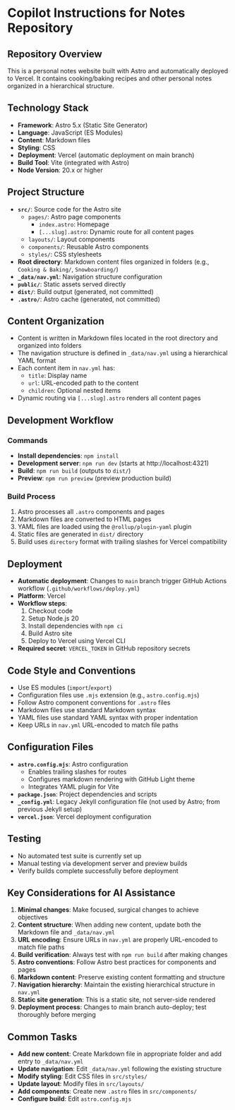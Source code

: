 # Copilot Instructions for Notes Repository

## Repository Overview

This is a personal notes website built with Astro and automatically deployed to Vercel. It contains cooking/baking recipes and other personal notes organized in a hierarchical structure.

## Technology Stack

- **Framework**: Astro 5.x (Static Site Generator)
- **Language**: JavaScript (ES Modules)
- **Content**: Markdown files
- **Styling**: CSS
- **Deployment**: Vercel (automatic deployment on main branch)
- **Build Tool**: Vite (integrated with Astro)
- **Node Version**: 20.x or higher

## Project Structure

- **`src/`**: Source code for the Astro site
  - `pages/`: Astro page components
    - `index.astro`: Homepage
    - `[...slug].astro`: Dynamic route for all content pages
  - `layouts/`: Layout components
  - `components/`: Reusable Astro components
  - `styles/`: CSS stylesheets
- **Root directory**: Markdown content files organized in folders (e.g., `Cooking & Baking/`, `Snowboarding/`)
- **`_data/nav.yml`**: Navigation structure configuration
- **`public/`**: Static assets served directly
- **`dist/`**: Build output (generated, not committed)
- **`.astro/`**: Astro cache (generated, not committed)

## Content Organization

- Content is written in Markdown files located in the root directory and organized into folders
- The navigation structure is defined in `_data/nav.yml` using a hierarchical YAML format
- Each content item in `nav.yml` has:
  - `title`: Display name
  - `url`: URL-encoded path to the content
  - `children`: Optional nested items
- Dynamic routing via `[...slug].astro` renders all content pages

## Development Workflow

### Commands

- **Install dependencies**: `npm install`
- **Development server**: `npm run dev` (starts at http://localhost:4321)
- **Build**: `npm run build` (outputs to `dist/`)
- **Preview**: `npm run preview` (preview production build)

### Build Process

1. Astro processes all `.astro` components and pages
2. Markdown files are converted to HTML pages
3. YAML files are loaded using the `@rollup/plugin-yaml` plugin
4. Static files are generated in `dist/` directory
5. Build uses `directory` format with trailing slashes for Vercel compatibility

## Deployment

- **Automatic deployment**: Changes to `main` branch trigger GitHub Actions workflow (`.github/workflows/deploy.yml`)
- **Platform**: Vercel
- **Workflow steps**:
  1. Checkout code
  2. Setup Node.js 20
  3. Install dependencies with `npm ci`
  4. Build Astro site
  5. Deploy to Vercel using Vercel CLI
- **Required secret**: `VERCEL_TOKEN` in GitHub repository secrets

## Code Style and Conventions

- Use ES modules (`import`/`export`)
- Configuration files use `.mjs` extension (e.g., `astro.config.mjs`)
- Follow Astro component conventions for `.astro` files
- Markdown files use standard Markdown syntax
- YAML files use standard YAML syntax with proper indentation
- Keep URLs in `nav.yml` URL-encoded to match file paths

## Configuration Files

- **`astro.config.mjs`**: Astro configuration
  - Enables trailing slashes for routes
  - Configures markdown rendering with GitHub Light theme
  - Integrates YAML plugin for Vite
- **`package.json`**: Project dependencies and scripts
- **`_config.yml`**: Legacy Jekyll configuration file (not used by Astro; from previous Jekyll setup)
- **`vercel.json`**: Vercel deployment configuration

## Testing

- No automated test suite is currently set up
- Manual testing via development server and preview builds
- Verify builds complete successfully before deployment

## Key Considerations for AI Assistance

1. **Minimal changes**: Make focused, surgical changes to achieve objectives
2. **Content structure**: When adding new content, update both the Markdown file and `_data/nav.yml`
3. **URL encoding**: Ensure URLs in `nav.yml` are properly URL-encoded to match file paths
4. **Build verification**: Always test with `npm run build` after making changes
5. **Astro conventions**: Follow Astro best practices for components and pages
6. **Markdown content**: Preserve existing content formatting and structure
7. **Navigation hierarchy**: Maintain the existing hierarchical structure in `nav.yml`
8. **Static site generation**: This is a static site, not server-side rendered
9. **Deployment process**: Changes to main branch auto-deploy; test thoroughly before merging

## Common Tasks

- **Add new content**: Create Markdown file in appropriate folder and add entry to `_data/nav.yml`
- **Update navigation**: Edit `_data/nav.yml` following the existing structure
- **Modify styling**: Edit CSS files in `src/styles/`
- **Update layout**: Modify files in `src/layouts/`
- **Add components**: Create new `.astro` files in `src/components/`
- **Configure build**: Edit `astro.config.mjs`
